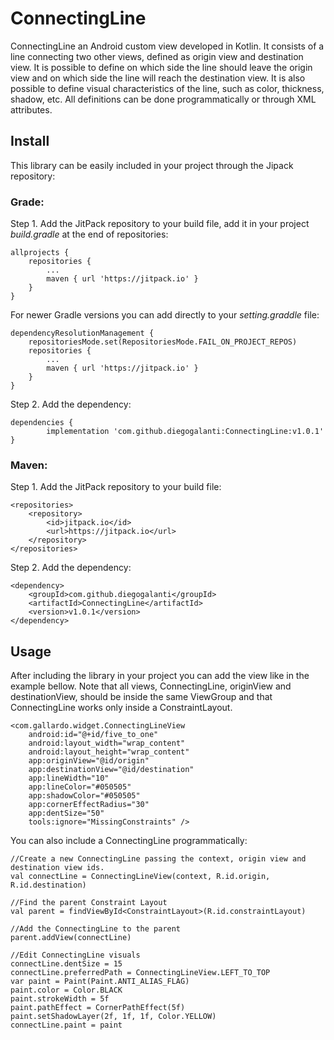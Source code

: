 
# **ConnectingLine**

ConnectingLine an Android custom view developed in Kotlin. It consists of a line connecting two other views, defined as origin view and destination view. It is possible to define on which side the line should leave the origin view and on which side the line will reach the destination view. It is also possible to define visual characteristics of the line, such as color, thickness, shadow, etc. All definitions can be done programmatically or through XML attributes.

## Install

This library can be easily included in your project through the Jipack repository:

### **Grade:**

Step 1. Add the JitPack repository to your build file, add it in your project _build.gradle_ at the end of repositories:

	allprojects {
		repositories {
			...
			maven { url 'https://jitpack.io' }
		}
	}
  
For newer Gradle versions you can add directly to your _setting.graddle_ file:

	dependencyResolutionManagement {
		repositoriesMode.set(RepositoriesMode.FAIL_ON_PROJECT_REPOS)
		repositories {
			...
			maven { url 'https://jitpack.io' }
		}
	}

Step 2. Add the dependency:

	dependencies {
	        implementation 'com.github.diegogalanti:ConnectingLine:v1.0.1'
	}

### **Maven:**

Step 1. Add the JitPack repository to your build file:

	<repositories>
		<repository>
		    <id>jitpack.io</id>
		    <url>https://jitpack.io</url>
		</repository>
	</repositories>
Step 2. Add the dependency:

	<dependency>
	    <groupId>com.github.diegogalanti</groupId>
	    <artifactId>ConnectingLine</artifactId>
	    <version>v1.0.1</version>
	</dependency>
 
 ## Usage
 
 After including the library in your project you can add the view like in the example bellow. Note that all views, ConnectingLine, originView and destinationView, should be inside the same ViewGroup and that ConnectingLine works only inside a ConstraintLayout.
 
	<com.gallardo.widget.ConnectingLineView
		android:id="@+id/five_to_one"
		android:layout_width="wrap_content"
		android:layout_height="wrap_content"
		app:originView="@id/origin"
		app:destinationView="@id/destination"
		app:lineWidth="10"
		app:lineColor="#050505"
		app:shadowColor="#050505"
		app:cornerEffectRadius="30"
		app:dentSize="50"
		tools:ignore="MissingConstraints" />

You can also include a ConnectingLine programmatically:

	//Create a new ConnectingLine passing the context, origin view and destination view ids.
	val connectLine = ConnectingLineView(context, R.id.origin, R.id.destination)
  
	//Find the parent Constraint Layout
	val parent = findViewById<ConstraintLayout>(R.id.constraintLayout)
  
	//Add the ConnectingLine to the parent
	parent.addView(connectLine)

	//Edit ConnectingLine visuals
	connectLine.dentSize = 15
	connectLine.preferredPath = ConnectingLineView.LEFT_TO_TOP
	var paint = Paint(Paint.ANTI_ALIAS_FLAG)
	paint.color = Color.BLACK
	paint.strokeWidth = 5f
	paint.pathEffect = CornerPathEffect(5f)
	paint.setShadowLayer(2f, 1f, 1f, Color.YELLOW)
	connectLine.paint = paint

